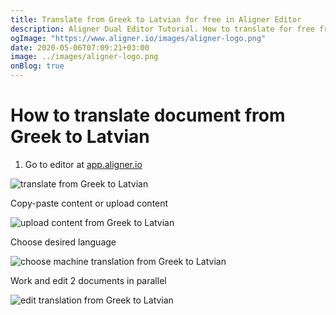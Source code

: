 ```yaml
---
title: Translate from Greek to Latvian for free in Aligner Editor
description: Aligner Dual Editor Tutorial. How to translate for free from Greek to Latvian. Aligner is multilingual document management platform. 
ogImage: "https://www.aligner.io/images/aligner-logo.png"
date: 2020-05-06T07:09:21+03:00
image: ../images/aligner-logo.png
onBlog: true
---
```


# How to translate document from Greek to Latvian

1. Go to editor at [app.aligner.io](https://app.aligner.io "Aligner App web page")

![translate from Greek to Latvian](../aligner-blank-editor.png "translate from Greek to Latvian")

Copy-paste content or upload content

![upload content from Greek to Latvian](../aligner-uploaded-document.png "upload content from Greek to Latvian")

Choose desired language

![choose machine translation from Greek to Latvian](../aligner-language-dropdown.png "choose machine translation from Greek to Latvian")

Work and edit 2 documents in parallel

![edit translation from Greek to Latvian](../aligner-double-sitded-editor.png "edit translation from Greek to Latvian")

